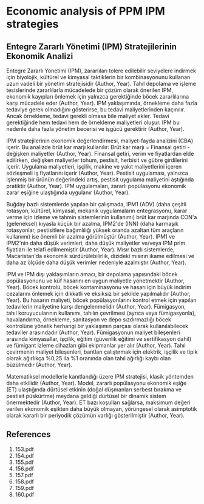 # Economic analysis of PPM IPM strategies

## Entegre Zararlı Yönetimi (IPM) Stratejilerinin Ekonomik Analizi

Entegre Zararlı Yönetimi (IPM), zararlıları tolere edilebilir seviyelere indirmek için biyolojik, kültürel ve kimyasal taktiklerin bir kombinasyonunu kullanan uzun vadeli bir yönetim stratejisidir (Author, Year). Tahıl depolama ve işleme tesislerinde zararlılarla mücadelede bir çözüm olarak önerilen IPM, ekonomik kayıpları önlemek için yalnızca gerektiğinde böcek zararlılarına karşı mücadele eder (Author, Year). IPM yaklaşımında, örnekleme daha fazla tedaviye gerek olmadığını gösterirse, bu tedavi maliyetlerinden kaçınılır. Ancak örnekleme, tedavi gerekli olmasa bile maliyet ekler. Tedavi gerektiğinde hem tedavi hem de örnekleme maliyetleri oluşur. IPM bu nedenle daha fazla yönetim becerisi ve işgücü gerektirir (Author, Year).

IPM stratejilerinin ekonomik değerlendirmesi, maliyet-fayda analizini (CBA) içerir. Bu analizde brüt kar marjı kullanılır: Brüt kar marjı = Finansal getiri - değişken maliyetler (Author, Year). Finansal getiri, verim ve fiyatlardan elde edilirken, değişken maliyetler tohum, pestisit, herbisit ve gübre girdilerini içerir. Uygulama maliyetleri, işçilik, makine ve yakıt maliyetlerini içeren sözleşmeli iş fiyatlarını içerir (Author, Year). Pestisit uygulaması, yalnızca işlenmiş bir ürünün değerindeki artış, pestisit uygulama maliyetini aştığında pratiktir (Author, Year). IPM uygulamaları, zararlı popülasyonu ekonomik zarar eşiğine ulaştığında uygulanır (Author, Year).

Buğday bazlı sistemlerde yapılan bir çalışmada, IPM1 (ADV) (daha çeşitli rotasyon, kültürel, kimyasal, mekanik uygulamaların entegrasyonu, karar verme için izleme ve tahmin sistemlerinin kullanımı) brüt kar marjında CON'a (geleneksel) kıyasla küçük bir azalma, IPM2'de (INN) (daha karmaşık rotasyonlar, pestisitlere bağımlılığı yüksek oranda azaltan tüm araçların kullanımı) ise önemli bir azalma görülmüştür (Author, Year). IPM1 ve IPM2'nin daha düşük verimleri, daha düşük maliyetler ve/veya IPM prim fiyatları ile telafi edilmemiştir (Author, Year). Mısır bazlı sistemlerde, Macaristan'da ekonomik sürdürülebilirlik, dizideki mısırın ikame edilmesi ve daha az ölçüde daha düşük verimler nedeniyle azalmıştır (Author, Year).

IPM ve IPM dışı yaklaşımların amacı, bir depolama yapısındaki böcek popülasyonunu ve küf hasarını en uygun maliyetle yönetmektir (Author, Year). Böcek kontrolü, böcek kontaminasyonu ve hasarı için büyük indirim cezalarını önlemek için dikkatli ve eksiksiz bir şekilde yapılmalıdır (Author, Year). Bu hasarın maliyeti, böcek popülasyonlarını kontrol etmek için yapılan tedavilerin maliyetine karşı dengelenmelidir (Author, Year). Fümigasyon, tahıl koruyucularının kullanımı, tahılın çevrilmesi (ayrıca veya fümigasyonla), havalandırma, örnekleme, sanitasyon ve depo sızdırmazlığı böcek kontrolüne yönelik herhangi bir yaklaşımın parçası olarak kullanılabilecek tedaviler arasındadır (Author, Year). Fümigasyonun maliyet bileşenleri arasında kimyasallar, işçilik, eğitim (güvenlik eğitimi ve sertifikasyon dahil) ve fümigant izleme cihazları gibi ekipmanlar yer alır (Author, Year). Tahıl çevirmenin maliyet bileşenleri, bantları çalıştırmak için elektrik, işçilik ve tipik olarak ağırlıkça %0,25 ila %1 oranında olan tahıl ağırlığı kaybı olan büzülmedir (Author, Year).

Matematiksel modellerle kanıtlandığı üzere IPM stratejisi, klasik yöntemden daha etkilidir (Author, Year). Model, zararlı popülasyonu ekonomik eşiğe (ET) ulaştığında dürtüsel etkinin (doğal düşmanları serbest bırakma ve pestisit püskürtme) meydana geldiği dürtüsel bir dinamik sistem önermektedir (Author, Year). ET bazı koşulları sağlarsa, maksimum değeri verilen ekonomik eşikten daha büyük olmayan, yörüngesel olarak asimptotik olarak kararlı bir periyodik çözümün varlığı gösterilmiştir (Author, Year).


## References

1. 153.pdf
2. 154.pdf
3. 155.pdf
4. 156.pdf
5. 157.pdf
6. 158.pdf
7. 159.pdf
8. 160.pdf
